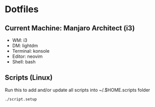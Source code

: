 # Dotfiles

## Current Machine: Manjaro Architect (i3)
 - WM: i3
 - DM: lightdm
 - Terminal: konsole
 - Editor: neovim
 - Shell: bash

## Scripts (Linux)
Run this to add and/or update all scripts into ~/.$HOME.scripts folder
```
./script.setup
```
